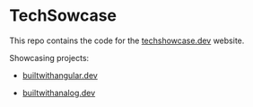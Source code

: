 # TechSowcase

This repo contains the code for the [techshowcase.dev](https://techshowcase.dev) website.

Showcasing projects:

- [builtwithangular.dev](https://builtwithangular.dev)

- [builtwithanalog.dev](https://builtwithanalog.dev)